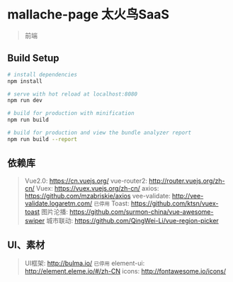 # mallache-page 太火鸟SaaS

> 前端

## Build Setup

``` bash
# install dependencies
npm install

# serve with hot reload at localhost:8080
npm run dev

# build for production with minification
npm run build

# build for production and view the bundle analyzer report
npm run build --report
```

## 依赖库
> Vue2.0: https://cn.vuejs.org/
> vue-router2: http://router.vuejs.org/zh-cn/
> Vuex: https://vuex.vuejs.org/zh-cn/
> axios: https://github.com/mzabriskie/axios
> vee-validate: http://vee-validate.logaretm.com/ `已停用`
> Toast: https://github.com/ktsn/vuex-toast
> 图片沦播: https://github.com/surmon-china/vue-awesome-swiper
> 城市联动: https://github.com/QingWei-Li/vue-region-picker


## UI、素材
> UI框架: http://bulma.io/  `已停用`
> element-ui: http://element.eleme.io/#/zh-CN
> icons: http://fontawesome.io/icons/
